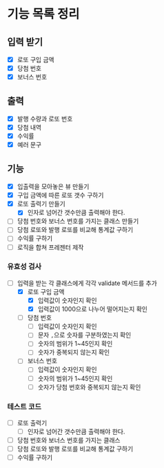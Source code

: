 # 기능 목록 정리

## 입력 받기

- [x] 로또 구입 금액
- [x] 당첨 번호
- [x] 보너스 번호

## 출력

- [x] 발행 수량과 로또 번호
- [x] 당첨 내역
- [x] 수익률
- [x] 예러 문구

## 기능

- [x] 입출력을 모아놓은 뷰 만들기
- [x] 구입 금액에 따른 로또 갯수 구하기
- [x] 로또 출력기 만들기
  - [x] 인자로 넘어간 갯수만큼 출력해야 한다.
- [ ] 당첨 번호와 보너스 번호를 가지는 클래스 만들기
- [ ] 당첨 로또와 발행 로또를 비교해 통계값 구하기
- [ ] 수익률 구하기
- [ ] 로직을 합쳐 프레젠터 제작

### 유효성 검사

- [ ] 입력을 받는 각 클래스에게 각각 validate 메서드를 추가
  - [x] 로또 구입 금액
    - [x] 입력값이 숫자인지 확인
    - [x] 입력값이 1000으로 나누어 떨어지는지 확인
  - [ ] 당첨 번호
    - [ ] 입력값이 숫자인지 확인
    - [ ] 문자 `,`으로 숫자를 구분하였는지 확인
    - [ ] 숫자의 범위가 1~45인지 확인
    - [ ] 숫자가 중복되지 않는지 확인
  - [ ] 보너스 번호
    - [ ] 입력값이 숫자인지 확인
    - [ ] 숫자의 범위가 1~45인지 확인
    - [ ] 숫자가 당첨 번호와 중복되지 않는지 확인

### 테스트 코드

- [ ] 로또 출력기
  - [ ] 인자로 넘어간 갯수만큼 출력해야 한다.
- [ ] 당첨 번호와 보너스 번호를 가지는 클래스
- [ ] 당첨 로또와 발행 로또를 비교해 통계값 구하기
- [ ] 수익률 구하기
